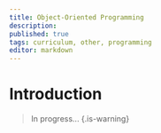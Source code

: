 ```yaml
---
title: Object-Oriented Programming
description: 
published: true
tags: curriculum, other, programming
editor: markdown
---
```


# Introduction

>In progress...
{.is-warning}